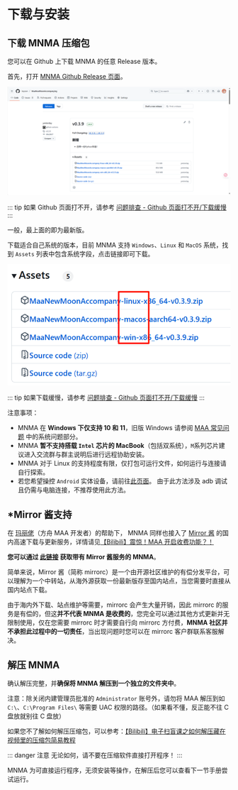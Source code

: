 # 下载与安装

## 下载 MNMA 压缩包

您可以在 Github 上下载 MNMA 的任意 Release 版本。

首先，打开 [MNMA Github Release 页面](https://github.com/kqcoxn/MaaNewMoonAccompanying/releases)。

![图片加载中，请稍等...](./images/release.png)

::: tip
如果 Github 页面打不开，请参考 [问题排查 - Github 页面打不开/下载缓慢](../users/errors.md#github-页面打不开-下载缓慢)
:::

一般，最上面的即为最新版。

下载适合自己系统的版本，目前 MNMA 支持 `Windows`、`Linux` 和 `MacOS` 系统，找到 `Assets` 列表中包含系统字段，点击链接即可下载。

![图片加载中，请稍等...](./images/assets.png)

::: tip
如果下载缓慢，请参考 [问题排查 - Github 页面打不开/下载缓慢](../users/errors.md#github-页面打不开-下载缓慢)
:::

注意事项：

- MNMA 在 **Windows 下仅支持 10 和 11**，旧版 Windows 请参阅 [MAA 常见问题](https://maa.plus/docs/zh-cn/manual/faq.html#%E7%B3%BB%E7%BB%9F%E9%97%AE%E9%A2%98) 中的系统问题部分。
- MNMA **暂不支持搭载 `Intel` 芯片的 MacBook**（包括双系统），`M`系列芯片建议进入交流群与群主说明后进行远程协助安装。
- MNMA 对于 Linux 的支持程度有限，仅打包可运行文件，如何运行与连接请自行探索。
- 若您希望操控 `Android` 实体设备，请前往[此页面](https://maa.plus/docs/zh-cn/manual/device/android.html)。 由于此方法涉及 adb 调试且仍需与电脑连接，不推荐使用此方法。

## \*Mirror 酱支持 <Badge type="tip" text="^0.3.5" />

在 [玛丽佬](https://github.com/MistEO)（方舟 MAA 开发者）的帮助下， MNMA 同样也接入了 [Mirror 酱](https://mirrorchyan.com/zh/projects?source=mnma-docsite) 的国内高速下载与更新服务，详情请见[【Bilibili】震惊！MAA 开启收费功能？！](https://www.bilibili.com/video/BV1cZFreLEja)

**您可以通过 [此链接](https://mirrorchyan.com/zh/projects?rid=MNMA&source=mnma-docsite) 获取带有 Mirror 酱服务的 MNMA**。

简单来说，Mirror 酱（简称 mirrorc）是一个由开源社区维护的有偿分发平台，可以理解为一个中转站，从海外源获取一份最新版存至国内站点，当您需要时直接从国内站点下载。

由于海内外下载、站点维护等需要，mirrorc 会产生大量开销，因此 mirrorc 的服务是有偿的，但这**并不代表 MNMA 是收费的**，您完全可以通过其他方式更新并无限制使用，仅在您需要 mirrorc 时才需要自行向 mirrorc 方付费，**MNMA 社区并不承担此过程中的一切责任**，当出现问题时您可以在 mirrorc 客户群联系客服解决。

## 解压 MNMA

确认解压完整，并**确保将 MNMA 解压到一个独立的文件夹中**。

注意：除关闭内建管理员批准的 `Administrator` 账号外，请勿将 MAA 解压到如 `C:\`、`C:\Program Files\` 等需要 UAC 权限的路径。（如果看不懂，反正能不往 C 盘放就别往 C 盘放）

如果您不了解如何解压压缩包，可以参考：[【Bilibili】电子扫盲课之如何解压藏在视频里的压缩包简易教程](https://www.bilibili.com/video/BV1tZ421N7EV)

::: danger 注意
无论如何，请不要在压缩软件直接打开程序！
:::

MNMA 为可直接运行程序，无须安装等操作，在解压后您可以查看下一节手册尝试运行。
